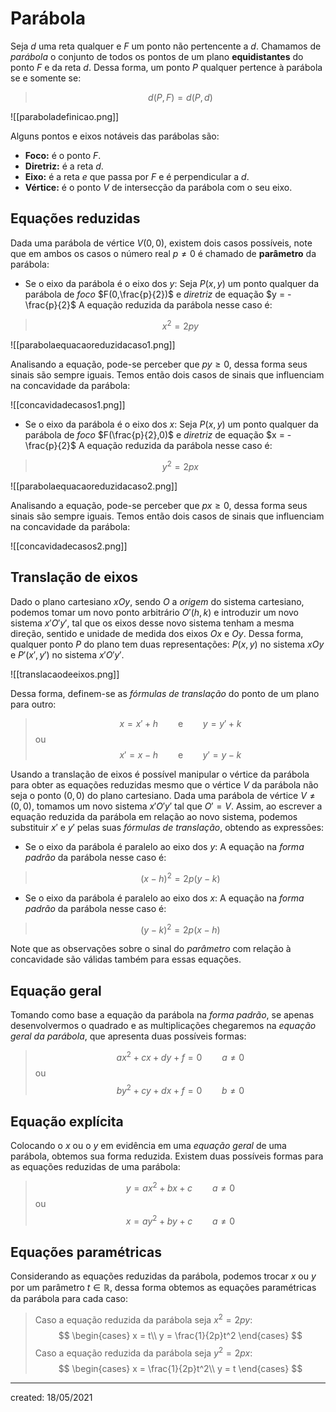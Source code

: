 # Parábola
 Seja $d$ uma reta qualquer e $F$ um ponto não pertencente a $d$. Chamamos de *parábola* o conjunto de todos os pontos de um plano **equidistantes** do ponto $F$ e da reta $d$. Dessa forma, um ponto $P$ qualquer pertence à parábola se e somente se:
>$$
  d(P,F) = d(P,d)
>$$

![[paraboladefinicao.png]]

Alguns pontos e eixos notáveis das parábolas são:

- **Foco:** é o ponto $F$.
- **Diretriz:** é a reta $d$.
- **Eixo:** é a reta $e$ que passa por $F$ e é perpendicular a $d$.
- **Vértice:** é o ponto $V$ de intersecção da parábola com o seu eixo.

## Equações reduzidas
Dada uma parábola de vértice $V(0,0)$, existem dois casos possíveis, note que em ambos os casos o número real $p \neq 0$ é chamado de **parâmetro** da parábola:

- Se o eixo da parábola é o eixo dos $y$:
Seja $P(x,y)$ um ponto qualquer da parábola de *foco* $F(0,\frac{p}{2})$ e *diretriz* de equação $y = - \frac{p}{2}$
A equação reduzida da parábola nesse caso é:
>$$
  x^2 = 2py
>$$

![[parabolaequacaoreduzidacaso1.png]]

Analisando a equação, pode-se perceber que $py \geq 0$, dessa forma seus sinais são sempre iguais. Temos então dois casos de sinais que influenciam na concavidade da parábola:

![[concavidadecasos1.png]]

- Se o eixo da parábola é o eixo dos $x$:
Seja $P(x,y)$ um ponto qualquer da parábola de *foco* $F(\frac{p}{2},0)$ e *diretriz* de equação $x = - \frac{p}{2}$
A equação reduzida da parábola nesse caso é:
>$$
  y^2 = 2px
>$$

![[parabolaequacaoreduzidacaso2.png]]

Analisando a equação, pode-se perceber que $px \geq 0$, dessa forma seus sinais são sempre iguais. Temos então dois casos de sinais que influenciam na concavidade da parábola:

![[concavidadecasos2.png]]

## Translação de eixos
Dado o plano cartesiano $xOy$, sendo $O$ a *origem* do sistema cartesiano, podemos tomar um novo ponto arbitrário $O'(h,k)$ e introduzir um novo sistema $x'O'y'$, tal que os eixos desse novo sistema tenham a mesma direção, sentido e unidade de medida dos eixos $Ox$ e $Oy$. Dessa forma, qualquer ponto $P$ do plano tem duas representações: $P(x,y)$ no sistema $xOy$ e $P'(x',y')$ no sistema $x'O'y'$.

![[translacaodeeixos.png]]

Dessa forma, definem-se as *fórmulas de translação* do ponto de um plano para outro:

>$$
  x = x' + h \qquad\text{e}\qquad y = y' + k
>$$
>ou
>$$
  x' = x - h \qquad\text{e}\qquad y' = y - k
>$$

Usando a translação de eixos é possível manipular o vértice da parábola para obter as equações reduzidas mesmo que o vértice $V$ da parábola não seja o ponto $(0,0)$ do plano cartesiano.
Dada uma parábola de vértice $V \neq (0,0)$, tomamos um novo sistema $x'O'y'$ tal que $O' = V$. Assim, ao escrever a equação reduzida da parábola em relação ao novo sistema, podemos substituir $x'$ e $y'$ pelas suas *fórmulas de translação*, obtendo as expressões:

- Se o eixo da parábola é paralelo ao eixo dos $y$:
A equação na *forma padrão* da parábola nesse caso é:
>$$
  (x - h)^2 = 2p(y - k)
>$$

- Se o eixo da parábola é paralelo ao eixo dos $x$:
A equação na *forma padrão* da parábola nesse caso é:
>$$
  (y - k)^2 = 2p(x - h)
>$$

Note que as observações sobre o sinal do *parâmetro* com relação à concavidade são válidas também para essas equações.

## Equação geral
Tomando como base a equação da parábola na *forma padrão*, se apenas desenvolvermos o quadrado e as multiplicações chegaremos na *equação geral da parábola*, que apresenta duas possíveis formas:
>$$
  ax^2 + cx + dy + f = 0 \qquad a \neq 0
>$$
>ou
>$$
  by^2 + cy + dx + f = 0 \qquad b \neq 0
>$$

## Equação explícita
Colocando o $x$ ou o $y$ em evidência em uma *equação geral* de uma parábola, obtemos sua forma reduzida. Existem duas possíveis formas para as equações reduzidas de uma parábola:
>$$
  y = ax^2 + bx + c \qquad a \neq 0
>$$
>ou
>$$
  x = ay^2 + by + c \qquad a \neq 0
>$$

## Equações paramétricas
Considerando as equações reduzidas da parábola, podemos trocar $x$ ou $y$ por um parâmetro $t \in \mathbb{R}$, dessa forma obtemos as equações paramétricas da parábola para cada caso:
> Caso a equação reduzida da parábola seja $x^2 = 2py$:
>$$
\begin{cases}
  x = t\\
  y = \frac{1}{2p}t^2
\end{cases}
>$$
> Caso a equação reduzida da parábola seja $y^2 = 2px$:
>$$
\begin{cases}
  x = \frac{1}{2p}t^2\\
  y = t
\end{cases}
>$$

---

created: 18/05/2021
